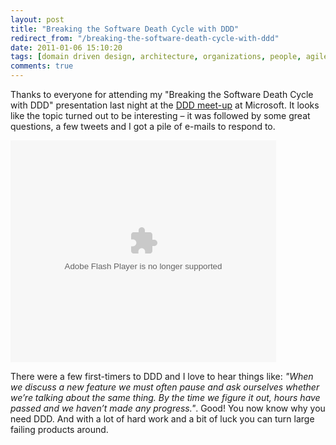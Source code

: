 ```yaml
---
layout: post
title: "Breaking the Software Death Cycle with DDD"
redirect_from: "/breaking-the-software-death-cycle-with-ddd"
date: 2011-01-06 15:10:20
tags: [domain driven design, architecture, organizations, people, agile]
comments: true
---
```

Thanks to everyone for attending my "Breaking the Software Death Cycle with DDD" presentation last night at the [DDD meet-up](http://www.dddnyc.org/calendar/15302867/?eventId=15302867&action=detail) at Microsoft. It looks like the topic turned out to be interesting – it was followed by some great questions, a few tweets and I got a pile of e-mails to respond to.

<object id="__sse6467244" width="425" height="355"><param name="movie" value="http://static.slidesharecdn.com/swf/ssplayer2.swf?doc=2011-01-05breakingthesoftwaredeathcyclewithddd-110106085313-phpapp02&amp;stripped_title=breaking-the-software-death-cycle-with-domaindriven-design&amp;userName=dblockdotorg">
  <param name="allowFullScreen" value="true">
  <param name="allowScriptAccess" value="always">
  <embed name="__sse6467244" src="http://static.slidesharecdn.com/swf/ssplayer2.swf?doc=2011-01-05breakingthesoftwaredeathcyclewithddd-110106085313-phpapp02&amp;stripped_title=breaking-the-software-death-cycle-with-domaindriven-design&amp;userName=dblockdotorg" type="application/x-shockwave-flash" allowscriptaccess="always" allowfullscreen="true" width="425" height="355">
</embed></object>

There were a few first-timers to DDD and I love to hear things like: _"When we discuss a new feature we must often pause and ask ourselves whether we’re talking about the same thing. By the time we figure it out, hours have passed and we haven’t made any progress."_. Good! You now know why you need DDD. And with a lot of hard work and a bit of luck you can turn large failing products around.
